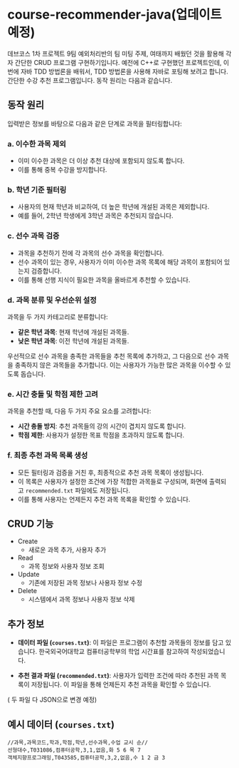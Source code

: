 # course-recommender-java(업데이트 예정)
데브코스 1차 프로젝트 9팀 예외처리반의 팀 미팅 주제, 여태까지 배웠던 것을 활용해 각자 간단한 CRUD 프로그램 구현하기입니다.
예전에 C++로 구현했던 프로젝트인데, 이번에 자바 TDD 방법론을 배워서, TDD 방법론을 사용해 자바로 포팅해 보려고 합니다.
간단한 수강 추천 프로그램입니다. 동작 원리는 다음과 같습니다.


## 동작 원리

입력받은 정보를 바탕으로 다음과 같은 단계로 과목을 필터링합니다:

### a. 이수한 과목 제외
- 이미 이수한 과목은 더 이상 추천 대상에 포함되지 않도록 합니다.
- 이를 통해 중복 수강을 방지합니다.

### b. 학년 기준 필터링
- 사용자의 현재 학년과 비교하여, 더 높은 학년에 개설된 과목은 제외합니다.
- 예를 들어, 2학년 학생에게 3학년 과목은 추천되지 않습니다.

### c. 선수 과목 검증
- 과목을 추천하기 전에 각 과목의 선수 과목을 확인합니다.
- 선수 과목이 있는 경우, 사용자가 이미 이수한 과목 목록에 해당 과목이 포함되어 있는지 검증합니다.
- 이를 통해 선행 지식이 필요한 과목을 올바르게 추천할 수 있습니다.

### d. 과목 분류 및 우선순위 설정
과목을 두 가지 카테고리로 분류합니다:

- **같은 학년 과목**: 현재 학년에 개설된 과목들.
- **낮은 학년 과목**: 이전 학년에 개설된 과목들.

우선적으로 선수 과목을 충족한 과목들을 추천 목록에 추가하고, 그 다음으로 선수 과목을 충족하지 않은 과목들을 추가합니다. 이는 사용자가 가능한 많은 과목을 이수할 수 있도록 돕습니다.

### e. 시간 충돌 및 학점 제한 고려
과목을 추천할 때, 다음 두 가지 주요 요소를 고려합니다:

- **시간 충돌 방지**: 추천 과목들의 강의 시간이 겹치지 않도록 합니다.
- **학점 제한**: 사용자가 설정한 목표 학점을 초과하지 않도록 합니다.

### f. 최종 추천 과목 목록 생성
- 모든 필터링과 검증을 거친 후, 최종적으로 추천 과목 목록이 생성됩니다.
- 이 목록은 사용자가 설정한 조건에 가장 적합한 과목들로 구성되며, 화면에 출력되고 `recommended.txt` 파일에도 저장됩니다.
- 이를 통해 사용자는 언제든지 추천 과목 목록을 확인할 수 있습니다.

## CRUD 기능
- Create
    - 새로운 과목 추가, 사용자 추가
- Read
    - 과목 정보와 사용자 정보 조회
- Update
    - 기존에 저장된 과목 정보나 사용자 정보 수정
- Delete
    - 시스템에서 과목 정보나 사용자 정보 삭제

## 추가 정보

- **데이터 파일 (`courses.txt`)**: 이 파일은 프로그램이 추천할 과목들의 정보를 담고 있습니다. 한국외국어대학교 컴퓨터공학부의 학업 시간표를 참고하여 작성되었습니다.
  
- **추천 결과 파일 (`recommended.txt`)**: 사용자가 입력한 조건에 따라 추천된 과목 목록이 저장됩니다. 이 파일을 통해 언제든지 추천 과목을 확인할 수 있습니다.

( 두 파일 다 JSON으로 변경 예정)

## 예시 데이터 (`courses.txt`)

```plaintext
//과목,과목코드,학과,학점,학년,선수과목,수업 교시 순//
선형대수,T031086,컴퓨터공학,3,1,없음,화 5 6 목 7
객체지향프로그래밍,T043585,컴퓨터공학,3,2,없음,수 1 2 금 3
